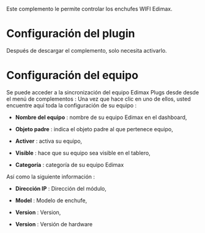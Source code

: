Este complemento le permite controlar los enchufes WIFI Edimax.

Configuración del plugin 
=======================

Después de descargar el complemento, solo necesita activarlo.

Configuración del equipo 
=============================

Se puede acceder a la sincronización del equipo Edimax Plugs desde
desde el menú de complementos : Una vez que hace clic en uno de ellos, usted
encuentre aquí toda la configuración de su equipo :

-   **Nombre del equipo** : nombre de su equipo Edimax en el
    dashboard,

-   **Objeto padre** : indica el objeto padre al que pertenece
    equipo,

-   **Activer** : activa su equipo,

-   **Visible** : hace que su equipo sea visible en el tablero,

-   **Categoría** : categoría de su equipo Edimax

Así como la siguiente información :

-   **Dirección IP** : Dirección del módulo,

-   **Model** : Modelo de enchufe,

-   **Version** : Version,

-   **Version** : Versión de hardware


